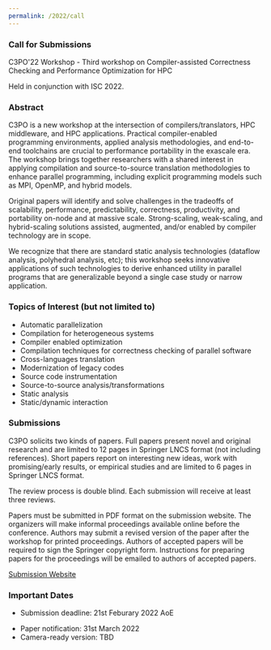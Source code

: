 ```yaml
---
permalink: /2022/call
---
```


### Call for Submissions
C3PO'22 Workshop - Third workshop on Compiler-assisted Correctness Checking and Performance Optimization for HPC

<!-- Virtual event -->

<!-- Friday, July 2nd, 2021 -->  

Held in conjunction with ISC 2022.

### Abstract
C3PO is a new workshop at the intersection of compilers/translators, HPC
middleware, and HPC applications. Practical compiler-enabled programming
environments, applied analysis methodologies, and end-to-end toolchains are
crucial to performance portability in the exascale era. The workshop brings
together researchers with a shared interest in applying compilation and
source-to-source translation methodologies to enhance parallel programming,
including explicit programming models such as MPI, OpenMP, and hybrid models.

Original papers will identify and solve challenges in the tradeoffs of
scalability, performance, predictability, correctness, productivity, and
portability on-node and at massive scale. Strong-scaling, weak-scaling, and
hybrid-scaling solutions assisted, augmented, and/or enabled by compiler
technology are in scope.

We recognize that there are standard static analysis technologies (dataflow
analysis, polyhedral analysis, etc); this workshop seeks innovative
applications of such technologies to derive enhanced utility in parallel
programs that are generalizable beyond a single case study or narrow
application.

### Topics of Interest (but not limited to)
- Automatic parallelization
- Compilation for heterogeneous systems
- Compiler enabled optimization
- Compilation techniques for correctness checking of parallel software
- Cross-languages translation
- Modernization of legacy codes
- Source code instrumentation
- Source-to-source analysis/transformations
- Static analysis
- Static/dynamic interaction
<!-- - Compiler-based tooling for parallel application development -->

### Submissions
C3PO solicits two kinds of papers. Full papers present novel and original
research and are limited to 12 pages in Springer LNCS format (not including references). Short papers
report on interesting new ideas, work with promising/early results, or
empirical studies and are limited to 6 pages in Springer LNCS format.

The review process is double blind. Each submission will receive at least three
reviews.

Papers must be submitted in PDF format on the submission website. The
organizers will make informal proceedings available online before the
conference. Authors may submit a revised version of the paper after the
workshop for printed proceedings. Authors of accepted papers will be required
to sign the Springer copyright form. Instructions for preparing papers for the
proceedings will be emailed to authors of accepted papers.

<!-- [Submission Website](https://easychair.org/conferences/?conf=c3po21) -->
[Submission Website](https://easychair.org/conferences/?conf=c3po22)


### Important Dates
- Submission deadline: 21st Feburary 2022 AoE
<!-- -- Submission deadline: ~~21st Feburary 2022 AoE~~ 28th Feburary 2022 AoE -->
- Paper notification: 31st March 2022
- Camera-ready version: TBD
